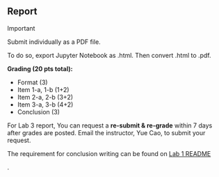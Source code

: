 ## Report 

> [!IMPORTANT]
> Submit individually as a PDF file.

To do so, export Jupyter Notebook as .html. Then convert .html to .pdf. 

**Grading (20 pts total):**  
- Format (3)  
- Item 1-a, 1-b (1+2)  
- Item 2-a, 2-b (3+2)
- Item 3-a, 3-b (4+2)  
- Conclusion (3)  

For Lab 3 report, You can request a **re-submit & re-grade** within 7 days after grades are posted. Email the instructor, Yue Cao, to submit your request.

The requirement for conclusion writing can be found on [Lab 1 README](../Lab%201%20Basic%20Lab%20Skills/README.md)

.
